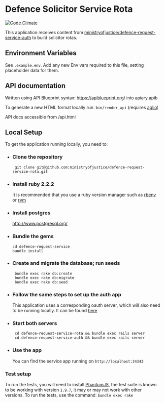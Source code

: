 # Defence Solicitor Service Rota
[![Code
Climate](https://codeclimate.com/github/ministryofjustice/defence-request-service-rota/badges/gpa.svg)](https://codeclimate.com/github/ministryofjustice/defence-request-service-rota)

This application receives content from
[ministryofjustice/defence-request-service-auth](https://github.com/ministryofjustice/defence-request-service)
to build solicitor rotas.

## Environment Variables

See `.example.env`. Add any new Env vars required to this file, setting
placeholder data for them.

## API documentation
Written using API Blueprint syntax: https://apiblueprint.org/ into apiary.apib

To generate a new HTML format locally run: ```bin/render_api```
(requires [aglio](https://github.com/danielgtaylor/aglio))

API docs accessible from /api.html

## Local Setup

To get the application running locally, you need to:

 * ### Clone the repository
 	``` git clone git@github.com:ministryofjustice/defence-request-service-rota.git```

 * ### Install ruby 2.2.2
 	It is recommended that you use a ruby version manager such as [rbenv](http://rbenv.org/) or [rvm](https://rvm.io/)

 * ### Install postgres
 	http://www.postgresql.org/

 * ### Bundle the gems
       cd defence-request-service
       bundle install

 * ### Create and migrate the database; run seeds

 		bundle exec rake db:create
 		bundle exec rake db:migrate
 		bundle exec rake db:seed

 * ### Follow the same steps to set up the auth app

 	This application uses a corresponding oauth server, which will also need to be running locally. It can be found [here](https://github.com/ministryofjustice/defence-request-service-auth)

 * ### Start both servers

 		cd defence-request-service-rota && bundle exec rails server
 		cd defence-request-service-auth && bundle exec rails server

 * ### Use the app

 	You can find the service app running on `http://localhost:34343`

### Test setup

To run the tests, you will need to install [PhantomJS](http://phantomjs.org/), the test suite is known to be working with version `1.9.7`, it may or may not work with other versions. To run the tests, use the command: ```bundle exec rake```


